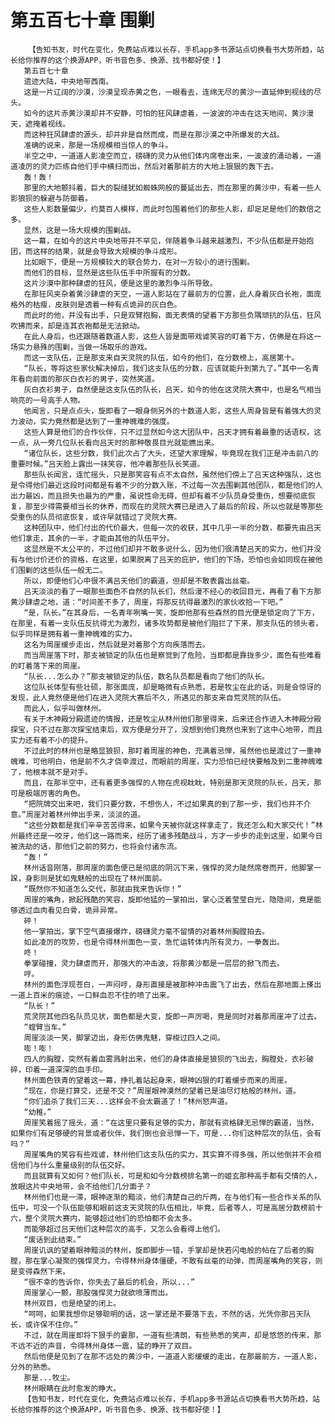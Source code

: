 # 第五百七十章 围剿
        【告知书友，时代在变化，免费站点难以长存，手机app多书源站点切换看书大势所趋，站长给你推荐的这个换源APP，听书音色多、换源、找书都好使！】
       第五百七十章
       遗迹大陆，中央地带西南。
       这是一片辽阔的沙漠，沙漠呈现赤黄之色，一眼看去，连绵无尽的黄沙一直延伸到视线的尽头。
       如今的这片赤黄沙漠却并不安静，可怕的狂风肆虐着，一波波的冲击在这天地间，黄沙漫天，遮掩着视线。
       而这种狂风肆虐的源头，却并非是自然而成，而是在那沙漠之中所爆发的大战。
       准确的说来，那是一场规模相当惊人的争斗。
       半空之中，一道道人影凌空而立，磅礴的灵力从他们体内席卷出来，一波波的涌动着，一道道凌厉的灵力匹练自他们手中横扫而出，然后对着那前方的大地上狠狠的轰下去。
       轰！轰！
       那里的大地颤抖着，巨大的裂缝犹如蜘蛛网般的蔓延出去，而在那里的黄沙中，有着一些人影狼狈的躲避与防御着。
       这些人影数量偏少，约莫百人模样，而此时包围着他们的那些人影，却足足是他们的数倍之多。
       显然，这是一场大规模的围剿战。
       这一幕，在如今的这片中央地带并不罕见，伴随着争斗越来越激烈，不少队伍都是开始抱团，而这样的结果，就是会导致大规模的争斗成形。
       比如眼下，便是一方规模较大的联合势力，在对一方较小的进行围剿。
       而他们的目标，显然是这些队伍手中所握有的分数。
       这片沙漠中那种肆虐的狂风，便是这里的激烈争斗所导致。
       在那狂风夹杂着黄沙肆虐的天空，一道人影站在了最前方的位置，此人身着灰白长袍，面庞格外的枯瘦，皮肤则是透着一种有点诡异的灰白色。
       而此时的他，并没有出手，只是双臂抱胸，面无表情的望着下方那些负隅顽抗的队伍，狂风吹拂而来，却是连其衣袍都是无法掀动。
       在此人身后，也还跟随着数道人影，这些人皆是面带戏谑笑容的盯着下方，仿佛是在将这一场实力悬殊的围剿，当做一场取乐的游戏。
       而这一支队伍，正是那支来自天灵院的队伍，如今的他们，在分数榜上，高居第十。
       “队长，等将这些家伙解决掉后，我们这支队伍的分数，应该就能升到第九了。”其中一名青年看向前面的那灰白衣衫的男子，突然笑道。
       灰白衣衫男子，自然便是这支队伍的队长，吕天，如今的他在这灵院大赛中，也是名气相当响亮的一号高手人物。
       他闻言，只是点点头，旋即看了一眼身侧另外的十数道人影，这些人周身皆是有着强大的灵力波动，实力竟然都是达到了一重神魄难的强度。
       这些人算是他们的合作伙伴，只不过显然如今这大团队中，吕天才拥有着最重的话语权，这一点，从一旁几位队长看向吕天时的那种敬畏目光就能瞧出来。
       “诸位队长，这些分数，我们此次占了大头，还望大家理解，毕竟现在我们正是冲击前八的重要时候。”吕天脸上露出一抹笑容，他冲着那些队长笑道。
       那些队长闻言，连忙摇头，只是那笑容有点不太自然，虽然他们傍上了吕天这种强队，这也是令得他们最近这段时间都是有着不少的分数入账，不过每一次去围剿其他团队，都是他们的人出力最凶，而且损失也最为的严重，虽说性命无碍，但却有着不少队员身受重伤，想要彻底恢复，那至少得需要相当长的休养，而现在的灵院大赛已是进入了最后的阶段，所以也就是等那些受重伤的队员彻底恢复，或许早就错过了灵院大赛。
       这种团队中，他们付出的代价最大，但每一次的收获，其中几乎一半的分数，都要先由吕天他们拿走，其余的一半，才能由其他的队伍平分。
       这显然是不太公平的，不过他们却并不敢多说什么，因为他们很清楚吕天的实力，他们并没有与他讨价还价的资格，在这里，如果脱离了吕天的庇护，他们的下场，恐怕也会如同现在被他们围剿的这些队伍一般无二。
       所以，即便他们心中很不满吕天他们的霸道，但却是不敢表露出丝毫。
       吕天淡淡的看了一眼那些面色不自然的队长们，然后漫不经心的收回目光，再看了看下方那黄沙肆虐之地，道：“时间差不多了，周崖，将那反抗得最激烈的家伙收拾一下吧。”
       “是，队长。”在其身后，一名青年咧嘴一笑，旋即他那有些森然的目光便是锁定向了下方，在那里，有着一支队伍反抗得尤为激烈，诸多攻势都是被他们阻拦了下来，那支队伍的领头者，似乎同样是拥有着一重神魄难的实力。
       这名为周崖缓步走出，然后就是对着那个方向疾落而去。
       而当周崖落下时，那支被锁定的队伍也是察觉到了危险，当即都是靠拢多少，面色有些难看的盯着落下来的周崖。
       “队长...怎么办？”那支被锁定的队伍，数名队员都是看向了他们的队长。
       这位队长体型有些壮硕，那张面庞，却是略微有点熟悉，若是牧尘在此的话，则是会惊讶的发现，此人竟然便是他们在进入灵院大赛后不久，所遇见的那支来自荒灵院的队伍。
       而此人，似乎叫做林州。
       有关于木神殿分殿遗迹的情报，还是牧尘从林州他们那里得来，后来还合作进入木神殿分殿探宝，只不过在那次探宝结束后，双方便是分开了，没想到他们竟然也来到了这中心地带，而且实力还有着不小的提升。
       不过此时的林州也是略显狼狈，那盯着周崖的神色，充满着忌惮，虽然他也是渡过了一重神魄难，可他明白，他是前不久才侥幸渡过，而眼前的周崖，实力恐怕已经快要触及到二重神魄难了，他根本就不是对手。
       而且，在那半空中，还有着更多强悍的人物在虎视眈眈，特别是那天灵院的队长，吕天，那可是极端厉害的角色。
       “把院牌交出来吧，我们只要分数，不想伤人，不过如果真的到了那一步，我们也并不介意。”周崖对着林州伸出手来，淡淡的道。
       “这些分数都是我们辛辛苦苦得来，如果今天被你就这样拿走了，我还怎么和大家交代！”林州最终还是一咬牙，他们这一路而来，经历了诸多残酷战斗，方才一步步的走到这里，如果今日被洗劫的话，那他们之前的努力，也将会付诸东流。
       “轰！”
       林州话音刚落，那周崖的面色便已是彻底的阴沉下来，强悍的灵力陡然席卷而开，他脚掌一跺，身影则是犹如鬼魅般的出现在了林州面前。
       “既然你不知道怎么交代，那就由我来告诉你！”
       周崖的嘴角，掀起残酷的笑容，旋即他猛的一掌拍出，掌心泛着莹莹白光，隐隐间，竟是能够透过血肉看见白骨，诡异异常。
       砰！
       他一掌拍出，掌下空气直接爆炸，磅礴灵力毫不留情的对着林州胸膛拍去。
       如此凌厉的攻势，也是令得林州面色一变，急忙运转体内所有灵力，一拳轰出。
       咚！
       拳掌碰撞，灵力肆虐而开，那强大的冲击波，将那黄沙都是一层层的掀飞而去。
       哼。
       林州的面色浮现苍白，一声闷哼，身形直接是被那种冲击震飞了出去，然后在那地面上搽出一道上百米的痕迹，一口鲜血忍不住的喷了出来。
       “队长！”
       荒灵院其他四名队员见状，面色都是大变，旋即一声厉喝，竟是同时对着那周崖冲了过去。
       “螳臂当车。”
       周崖淡淡一笑，脚掌迈出，身形仿佛鬼魅，穿梭过四人之间。
       嘭！嘭！
       四人的胸膛，突然有着血雾溅射出来，他们的身体直接是狼狈的飞出去，胸膛处，衣衫破碎，印着一道深深的血手印。
       林州面色铁青的望着这一幕，挣扎着站起身来，眼神凶狠的盯着缓步而来的周崖。
       “现在，你是打算交，还是不交？”周崖眼神漠然的望着已是油尽灯枯般的林州，道。
       “你们追杀了我们三天...这样会不会太霸道了！”林州怒声道。
       “幼稚。”
       周崖笑着摇了摇头，道：“在这里只要有足够的实力，那就有资格肆无忌惮的霸道，当然，如果你们有足够硬的背景或者伙伴，我们倒也会忌惮一下，可是...你们这种层次的队伍，会有吗？”
       周崖嘴角的笑容有些戏谑，林州他们这支队伍的实力，其实算不得多强，所以他倒并不会相信他们与什么重量级别的队伍交好。
       而且就算有又如何？他们队长，可是和如今分数榜排名第一的姬玄那种高手都有交情的人，放眼这片中央地带，会不给他们几分面子？
       林州他们也是一滞，眼神逐渐的黯淡，他们清楚自己的斤两，在与他们有一些合作关系的队伍中，可没一个队伍能够和眼前这支天灵院的队伍相比，毕竟，后者等人，可是高居分数榜前十六，整个灵院大赛内，能够超过他们的恐怕都不会太多。
       而能够超过吕天他们这种层次的高手，又怎么会看得上他们。
       “废话到此结束。”
       周崖讥讽的望着眼神黯淡的林州，旋即脚步一错，手掌却是快若闪电般的帖在了后者的胸膛，那在掌心凝聚的强悍灵力，令得林州身体僵硬，不敢有丝毫的动弹，而周崖嘴角的笑容，则是变得森然下来。
       “很不幸的告诉你，你失去了最后的机会，所以...”
       周崖掌心一颤，那股强悍灵力就欲喷薄而出。
       林州双目，也是绝望的闭上。
       “呵呵，如果我想你足够聪明的话，这一掌还是不要落下去，不然的话，光凭你那吕天队长，或许保不住你。”
       不过，就在周崖即将下狠手的霎那，一道有些清朗，有些熟悉的笑声，却是悠悠的传来，那不远不近的声音，令得林州身体一震，猛的睁开了双目。
       然后他便是见到了在那不远处的黄沙中，一道道人影缓缓的走出，在那最前方，一道人影，分外的熟悉。
       那是...牧尘。
       林州眼睛在此时愈发的睁大。
       【告知书友，时代在变化，免费站点难以长存，手机app多书源站点切换看书大势所趋，站长给你推荐的这个换源APP，听书音色多、换源、找书都好使！】